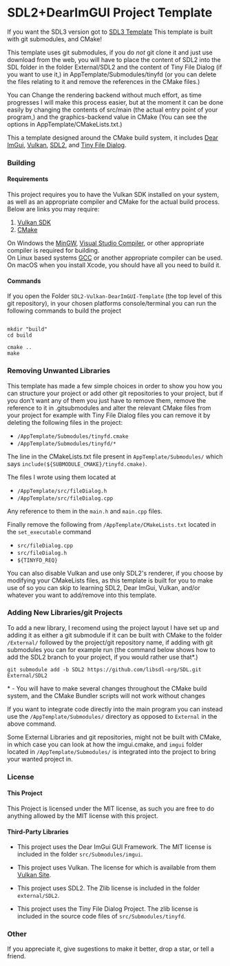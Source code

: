 
# SDL2+DearImGUI Project Template


If you want the SDL3 version got to [SDL3 Template](https://github.com/GrahamCHill/SDL3-template)
This template is built with git submodules, and CMake!  

This template uses git submodules, if you do *not* git clone it and just use download from the web, you will have to 
place the content of SDL2 into the SDL folder in the folder External/SDL2 and the content of Tiny File Dialog (if you want 
to use it,) in AppTemplate/Submodules/tinyfd (or you can delete the files relating to it and remove the references in
the CMake files.)  

You can Change the rendering backend without much effort, as time progresses I will make this process easier, but at the 
moment it can be done easily by changing the contents of src/main (the actual entry point of your program,) and the 
graphics-backend value in CMake (You can see the options in AppTemplate/CMakeLists.txt.)  


This a template designed around the CMake build system, it includes 
[Dear ImGui](https://github.com/ocornut/imgui), [Vulkan](https://vulkan.lunarg.com/),
[SDL2](https://github.com/libsdl-org/SDL), and [Tiny File Dialog](https://sourceforge.net/projects/tinyfiledialogs/).

### Building
#### Requirements
This project requires you to have the Vulkan SDK installed on your system, as well as an appropriate compiler and CMake 
for the actual build process. Below are links you may require:
1. [Vulkan SDK](https://vulkan.lunarg.com/sdk/home)
2. [CMake](https://cmake.org/download/)

On Windows the [MinGW](https://www.mingw-w64.org/), 
[Visual Studio Compiler](https://visualstudio.microsoft.com/vs/features/cplusplus/), or other appropriate compiler is 
required for building.  
On Linux based systems [GCC](https://gcc.gnu.org/) or another appropriate compiler can be used.  
On macOS when you install Xcode, you should have all you need to build it.  

#### Commands
If you open the Folder `SDL2-Vulkan-DearImGUI-Template` (the top level of this git repository), in your chosen platforms console/terminal 
you can run the following commands to build the project

```shell

mkdir "build"
cd build

cmake ..
make

```
### Removing Unwanted Libraries
This template has made a few simple choices in order to show you how you can structure your project or add other git repositories to your 
project, but if you don't want any of them you just have to remove them, remove the reference to it in .gitsubmodules and alter the 
relevant CMake files from your project for example with Tiny File Dialog files you can remove it by deleting the following files in the 
project:

- `/AppTemplate/Submodules/tinyfd.cmake`
- `/AppTemplate/Submodules/tinyfd/*`  

The line in the CMakeLists.txt file present in `AppTemplate/Submodules/` which says `include(${SUBMODULE_CMAKE}/tinyfd.cmake)`.

The files I wrote using them located at 

- `/AppTemplate/src/fileDialog.h`
- `/AppTemplate/src/fileDialog.cpp`

Any reference to them in the `main.h` and `main.cpp` files.

Finally remove the following from `/AppTemplate/CMakeLists.txt` located in the `set_executable` command

- `src/fileDialog.cpp`
- `src/fileDialog.h`
- `${TINYFD_REQ}`

You can also disable Vulkan and use only SDL2's renderer, if you choose by modifying your CMakeLists files, as this template is
built for you to make use of so you can skip to learning SDL2, Dear ImGui, Vulkan, and/or whatever you want to add/remove into 
this template.

### Adding New Libraries/git Projects

To add a new library, I recomend using the project layout I have set up and adding it as either a git submodule if 
it can be built with CMake to the folder `/External/` followed by the project/git repository name, if adding with git submodules
you can for example run (the command below shows how to add the SDL2 branch to your project, if you would rather use that*.)
```shell
git submodule add -b SDL2 https://github.com/libsdl-org/SDL.git External/SDL2
```
\* - You will have to make several changes throughout the CMake build system, and the CMake Bundler scripts will not work without
  changes

If you want to integrate code directly into the main program you can instead use the `/AppTemplate/Submodules/` directory as 
opposed to `External` in the above command.

Some External Libraries and git repositories, might not be built with CMake, in which case you can look at how the imgui.cmake,
and `imgui` folder located in `/AppTemplate/Submodules/` is integrated into the project to bring your wanted project in.

### License
#### This Project
This Project is licensed under the MIT license, as such you are free to do anything allowed by the MIT license with this 
project.

#### Third-Party Libraries

- This project uses the Dear ImGui GUI Framework. The MIT license is included in the folder 
`src/Submodules/imgui`.

- This project uses Vulkan. The license for which is available from them 
[Vulkan Site](https://vulkan.lunarg.com/license/).

- This project uses SDL2. The Zlib license is included in the folder `external/SDL2`.

- This project uses the Tiny File Dialog Project. The zlib license is included in the source code files of 
`src/Submodules/tinyfd`.

### Other 
If you appreciate it, give sugestions to make it better, drop a star, or tell a friend.
